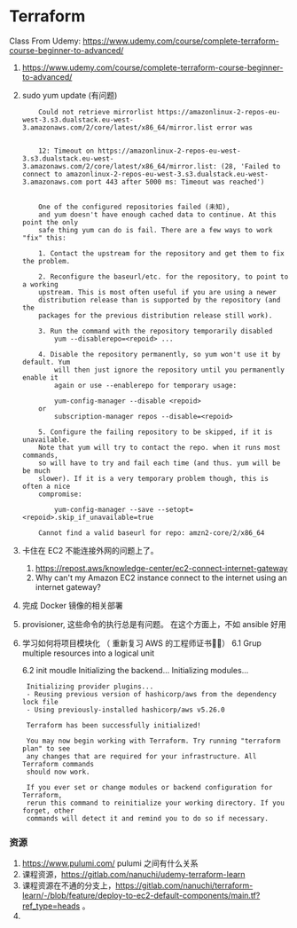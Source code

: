 # Terraform 

Class From Udemy: https://www.udemy.com/course/complete-terraform-course-beginner-to-advanced/



1. https://www.udemy.com/course/complete-terraform-course-beginner-to-advanced/



2. sudo yum update (有问题)

    ```
        Could not retrieve mirrorlist https://amazonlinux-2-repos-eu-west-3.s3.dualstack.eu-west-3.amazonaws.com/2/core/latest/x86_64/mirror.list error was


        12: Timeout on https://amazonlinux-2-repos-eu-west-3.s3.dualstack.eu-west-3.amazonaws.com/2/core/latest/x86_64/mirror.list: (28, 'Failed to connect to amazonlinux-2-repos-eu-west-3.s3.dualstack.eu-west-3.amazonaws.com port 443 after 5000 ms: Timeout was reached')


        One of the configured repositories failed (未知),
        and yum doesn't have enough cached data to continue. At this point the only
        safe thing yum can do is fail. There are a few ways to work "fix" this:

        1. Contact the upstream for the repository and get them to fix the problem.

        2. Reconfigure the baseurl/etc. for the repository, to point to a working
        upstream. This is most often useful if you are using a newer
        distribution release than is supported by the repository (and the
        packages for the previous distribution release still work).

        3. Run the command with the repository temporarily disabled
            yum --disablerepo=<repoid> ...

        4. Disable the repository permanently, so yum won't use it by default. Yum
            will then just ignore the repository until you permanently enable it
            again or use --enablerepo for temporary usage:

            yum-config-manager --disable <repoid>
        or
            subscription-manager repos --disable=<repoid>

        5. Configure the failing repository to be skipped, if it is unavailable.
        Note that yum will try to contact the repo. when it runs most commands,
        so will have to try and fail each time (and thus. yum will be be much
        slower). If it is a very temporary problem though, this is often a nice
        compromise:

            yum-config-manager --save --setopt=<repoid>.skip_if_unavailable=true

        Cannot find a valid baseurl for repo: amzn2-core/2/x86_64
    
    ```

3. 卡住在 EC2 不能连接外网的问题上了。 
    1. https://repost.aws/knowledge-center/ec2-connect-internet-gateway
    2. Why can't my Amazon EC2 instance connect to the internet using an internet gateway?

4. 完成 Docker 镜像的相关部署

5. provisioner, 这些命令的执行总是有问题。 在这个方面上，不如 ansible 好用 

6. 学习如何将项目模块化 （ 重新复习 AWS 的工程师证书🧑‍💻）
    6.1 Grup multiple resources into a logical unit 

    6.2 init moudle 
        Initializing the backend...
        Initializing modules...

        Initializing provider plugins...
        - Reusing previous version of hashicorp/aws from the dependency lock file
        - Using previously-installed hashicorp/aws v5.26.0

        Terraform has been successfully initialized!

        You may now begin working with Terraform. Try running "terraform plan" to see
        any changes that are required for your infrastructure. All Terraform commands
        should now work.

        If you ever set or change modules or backend configuration for Terraform,
        rerun this command to reinitialize your working directory. If you forget, other
        commands will detect it and remind you to do so if necessary.

    

### 资源

1. https://www.pulumi.com/ pulumi 之间有什么关系
2. 课程资源，https://gitlab.com/nanuchi/udemy-terraform-learn
3. 课程资源在不通的分支上，https://gitlab.com/nanuchi/terraform-learn/-/blob/feature/deploy-to-ec2-default-components/main.tf?ref_type=heads 。 
4. 